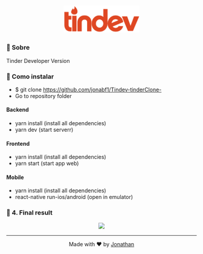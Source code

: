 <h1 align="center">
<img src="frontend/src/assets/logo.svg" width="200px"/>
</h1>

### :rocket: Sobre
Tinder Developer Version

### :rocket: Como instalar
- $ git clone https://github.com/jonabf1/Tindev-tinderClone-
- Go to repository folder

#### Backend
- yarn install (install all dependencies)
- yarn dev (start serverr)

#### Frontend
- yarn install (install all dependencies)
- yarn start (start app web)

#### Mobile
- yarn install (install all dependencies)
- react-native run-ios/android (open in emulator)

### :rocket: 4. Final result

<p align="center">
<img src="https://res.cloudinary.com/jonabf1/video/upload/v1574228530/Jonathan_Barros_Franco_LinkedIn_1_ilnzqu.gif"/>
</p>

<hr/>

<p align="center">
Made with ♥ by <a href="https://www.linkedin.com/in/jonathan-barros-franco">Jonathan</a>
</p>

